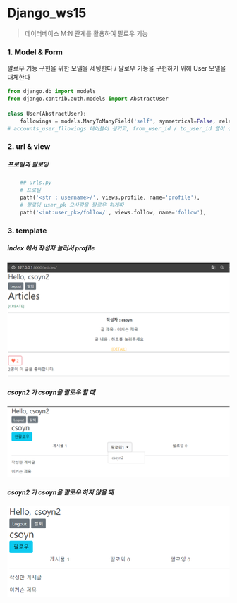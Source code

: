 #  Django_ws15

> 데이터베이스 M:N 관계를 활용하여 팔로우 기능



### 1. Model & Form
팔로우 기능 구현을 위한 모델을 세팅한다 /  팔로우 기능을 구현하기 위해 User 모델을 대체한다

```python
from django.db import models
from django.contrib.auth.models import AbstractUser

class User(AbstractUser):
    followings = models.ManyToManyField('self', symmetrical=False, related_name='followers')
# accounts_user_fllowings 테이블이 생기고, from_user_id / to_user_id 열이 생김.
```



### 2. url & view 

##### 프로필과 팔로잉

```python
    ## urls.py
    # 프로필
    path('<str : username>/', views.profile, name='profile'),
    # 팔로잉 user_pk 요사람을 팔로우 하게따
    path('<int:user_pk>/follow/', views.follow, name='follow'),
```



### 3. template

##### index 에서 작성자 눌러서 profile

<img src="Django_ws15.assets/image-20210401145152162.png" alt="image-20210401145152162" style="zoom: 67%;" />



##### csoyn2 가 csoyn을 팔로우 할 때

![image-20210401161948490](Django_ws15.assets/image-20210401161948490.png)

##### csoyn2 가 csoyn을 팔로우 하지 않을 때

<img src="Django_ws15.assets/image-20210401145435661.png" alt="image-20210401145435661" style="zoom: 80%;" />